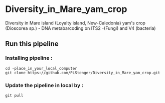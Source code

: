 # Diversity_in_Mare_yam_crop
Diversity in Mare island (Loyalty island, New-Caledonia) yam's crop (Dioscorea sp.) - DNA metabarcoding on ITS2 -(Fungi) and V4 (bacteria)

## Run this pipeline

### Installing pipeline :

    cd -place_in_your_local_computer
    git clone https://github.com/PLStenger/Diversity_in_Mare_yam_crop.git

### Update the pipeline in local by :

    git pull
